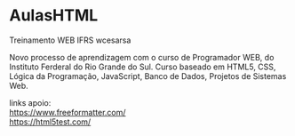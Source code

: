 # AulasHTML
Treinamento WEB IFRS wcesarsa

Novo processo de aprendizagem com o curso de Programador WEB, do Instituto Ferderal do Rio Grande do Sul.
Curso baseado em HTML5, CSS, Lógica da Programação, JavaScript, Banco de Dados, Projetos de Sistemas Web.


links apoio:<br>
https://www.freeformatter.com/ <br>
https://html5test.com/
